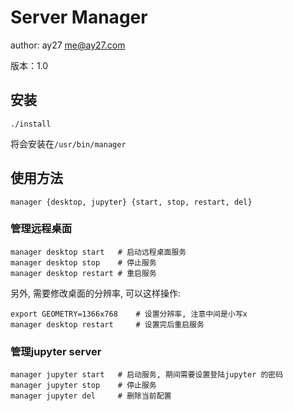 # Server Manager

author: ay27 <me@ay27.com>

版本：1.0

## 安装
```shell
./install
```

将会安装在`/usr/bin/manager`

## 使用方法
```shell
manager {desktop, jupyter} {start, stop, restart, del}
```

### 管理远程桌面
```shell
manager desktop start   # 启动远程桌面服务
manager desktop stop    # 停止服务
manager desktop restart # 重启服务
```

另外, 需要修改桌面的分辨率, 可以这样操作:
```shell
export GEOMETRY=1366x768    # 设置分辨率, 注意中间是小写x
manager desktop restart     # 设置完后重启服务
```

### 管理jupyter server
```shell
manager jupyter start   # 启动服务, 期间需要设置登陆jupyter 的密码
manager jupyter stop    # 停止服务
manager jupyter del     # 删除当前配置
```
